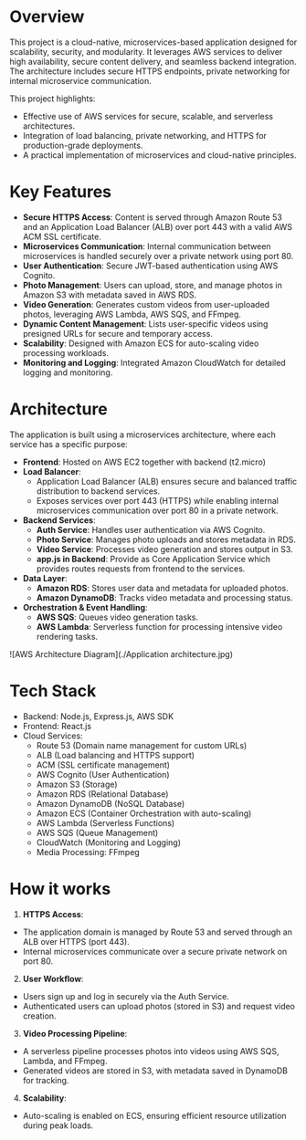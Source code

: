 # Overview
This project is a cloud-native, microservices-based application designed for scalability, security, and modularity. 
It leverages AWS services to deliver high availability, secure content delivery, and seamless backend integration. 
The architecture includes secure HTTPS endpoints, private networking for internal microservice communication.

This project highlights:
- Effective use of AWS services for secure, scalable, and serverless architectures.
- Integration of load balancing, private networking, and HTTPS for production-grade deployments.
- A practical implementation of microservices and cloud-native principles.

# Key Features
- **Secure HTTPS Access**: Content is served through Amazon Route 53 and an Application Load Balancer (ALB) over port 443 with a valid AWS ACM SSL certificate.
- **Microservices Communication**: Internal communication between microservices is handled securely over a private network using port 80.
- **User Authentication**: Secure JWT-based authentication using AWS Cognito.
- **Photo Management**: Users can upload, store, and manage photos in Amazon S3 with metadata saved in AWS RDS.
- **Video Generation**: Generates custom videos from user-uploaded photos, leveraging AWS Lambda, AWS SQS, and FFmpeg.
- **Dynamic Content Management**: Lists user-specific videos using presigned URLs for secure and temporary access.
- **Scalability**: Designed with Amazon ECS for auto-scaling video processing workloads.
- **Monitoring and Logging**: Integrated Amazon CloudWatch for detailed logging and monitoring.

# Architecture
The application is built using a microservices architecture, where each service has a specific purpose:
- **Frontend**: Hosted on AWS EC2 together with backend (t2.micro)
- **Load Balancer**:
  - Application Load Balancer (ALB) ensures secure and balanced traffic distribution to backend services.
  - Exposes services over port 443 (HTTPS) while enabling internal microservices communication over port 80 in a private network.
- **Backend Services**:
  - **Auth Service**: Handles user authentication via AWS Cognito.
  - **Photo Service**: Manages photo uploads and stores metadata in RDS.
  - **Video Service**: Processes video generation and stores output in S3.
  - **app.js in Backend**: Provide as Core Application Service which provides routes requests from frontend to the services.
- **Data Layer**:
  - **Amazon RDS**: Stores user data and metadata for uploaded photos.
  - **Amazon DynamoDB**: Tracks video metadata and processing status.
- **Orchestration & Event Handling**:
  - **AWS SQS**: Queues video generation tasks.
  - **AWS Lambda**: Serverless function for processing intensive video rendering tasks.

![AWS Architecture Diagram](./Application architecture.jpg)

# Tech Stack
- Backend: Node.js, Express.js, AWS SDK
- Frontend: React.js
- Cloud Services:
  - Route 53 (Domain name management for custom URLs)
  - ALB (Load balancing and HTTPS support)
  - ACM (SSL certificate management)
  - AWS Cognito (User Authentication)
  - Amazon S3 (Storage)
  - Amazon RDS (Relational Database)
  - Amazon DynamoDB (NoSQL Database)
  - Amazon ECS (Container Orchestration with auto-scaling)
  - AWS Lambda (Serverless Functions)
  - AWS SQS (Queue Management)
  - CloudWatch (Monitoring and Logging)
  - Media Processing: FFmpeg

# How it works
1. **HTTPS Access**:
  - The application domain is managed by Route 53 and served through an ALB over HTTPS (port 443).
  - Internal microservices communicate over a secure private network on port 80.
2. **User Workflow**:
  - Users sign up and log in securely via the Auth Service.
  - Authenticated users can upload photos (stored in S3) and request video creation.
3. **Video Processing Pipeline**:
  - A serverless pipeline processes photos into videos using AWS SQS, Lambda, and FFmpeg.
  - Generated videos are stored in S3, with metadata saved in DynamoDB for tracking.
4. **Scalability**:
  - Auto-scaling is enabled on ECS, ensuring efficient resource utilization during peak loads.
